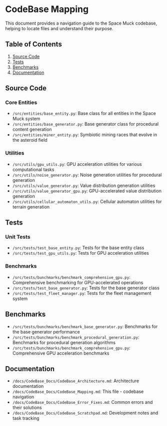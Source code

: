 # CodeBase Mapping

This document provides a navigation guide to the Space Muck codebase, helping to locate files and understand their purpose.

## Table of Contents

1. [Source Code](#source-code)
2. [Tests](#tests)
3. [Benchmarks](#benchmarks)
4. [Documentation](#documentation)

## Source Code

### Core Entities

- `/src/entities/base_entity.py`: Base class for all entities in the Space Muck system
- `/src/entities/base_generator.py`: Base generator class for procedural content generation
- `/src/entities/miner_entity.py`: Symbiotic mining races that evolve in the asteroid field

### Utilities

- `/src/utils/gpu_utils.py`: GPU acceleration utilities for various computational tasks
- `/src/utils/noise_generator.py`: Noise generation utilities for procedural generation
- `/src/utils/value_generator.py`: Value distribution generation utilities
- `/src/utils/value_generator_gpu.py`: GPU-accelerated value distribution generation
- `/src/utils/cellular_automaton_utils.py`: Cellular automaton utilities for terrain generation

## Tests

### Unit Tests

- `/src/tests/test_base_entity.py`: Tests for the base entity class
- `/src/tests/test_gpu_utils.py`: Tests for GPU acceleration utilities

### Benchmarks

- `/src/tests/bunchmarks/benchmark_comprehensive_gpu.py`: Comprehensive benchmarking for GPU-accelerated operations
- `/src/tests/test_base_generator.py`: Tests for the base generator class
- `/src/tests/test_fleet_manager.py`: Tests for the fleet management system

## Benchmarks

- `/src/tests/bunchmarks/benchmark_base_generator.py`: Benchmarks for the base generator performance
- `/src/tests/bunchmarks/benchmark_procedural_generation.py`: Benchmarks for procedural generation algorithms
- `/src/tests/bunchmarks/benchmark_comprehensive_gpu.py`: Comprehensive GPU acceleration benchmarks

## Documentation

- `/docs/CodeBase_Docs/CodeBase_Architecture.md`: Architecture documentation
- `/docs/CodeBase_Docs/CodeBase_Mapping.md`: This file - codebase navigation
- `/docs/CodeBase_Docs/CodeBase_Error_Fixes.md`: Common errors and their solutions
- `/docs/CodeBase_Docs/CodeBase_Scratchpad.md`: Development notes and task tracking

